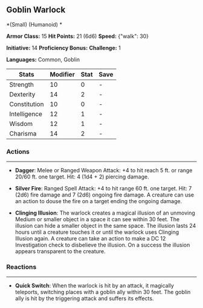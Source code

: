 ## Goblin Warlock
*(Small) (Humanoid) *

**Armor Class:** 15
**Hit Points:** 21 (6d6)
**Speed:** {"walk": 30}

**Initiative:** 14
**Proficiency Bonus:**
**Challenge:** 1

**Languages:** Common, Goblin



| Stats | Modifier | Stat | Save
| ---- | ---- | ---- | ---- |
| Strength | 10 | 0 | - |
| Dexterity | 14 | 2 | - |
| Constitution | 10 | 0 | - |
| Intelligence | 12 | 1 | - |
| Wisdom | 12 | 1 | - |
| Charisma | 14 | 2 | - |

### Actions
 --- 
- **Dagger**: Melee or Ranged Weapon Attack: +4 to hit  reach 5 ft. or range 20/60 ft.  one target. Hit: 4 (1d4 + 2) piercing damage.

- **Silver Fire**: Ranged Spell Attack: +4 to hit  range 60 ft.  one target. Hit: 7 (2d6) fire damage and 7 (2d6) ongoing fire damage. A creature can use an action to douse the fire on a target  ending the ongoing damage.

- **Clinging Illusion**: The warlock creates a magical illusion of an unmoving Medium or smaller object in a space it can see within 30 feet. The illusion can hide a smaller object in the same space. The illusion lasts 24 hours  until a creature touches it  or until the warlock uses Clinging Illusion again. A creature can take an action to make a DC 12 Investigation check to disbelieve the illusion. On a success  the illusion appears transparent to the creature.

### Reactions
 --- 
- **Quick Switch**: When the warlock is hit by an attack, it magically teleports, switching places with a goblin ally within 30 feet. The goblin ally is hit by the triggering attack and suffers its effects.

